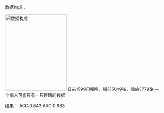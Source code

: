 
数据构成：




<img width="200" height="250" alt="数据构成" src="https://github.com/user-attachments/assets/02c1e98d-ee1a-4991-b700-12c18a3a248b" />
目前1599只眼睛，眼前5649张，眼底2778张
一个病人可能只有一只眼睛的数据



结果：
ACC:0.643         AUC:0.683
